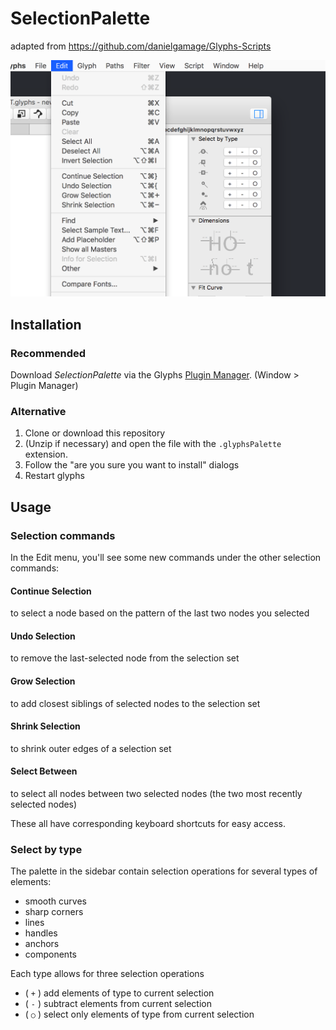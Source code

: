 # SelectionPalette
adapted from https://github.com/danielgamage/Glyphs-Scripts

![Selection Palette Screenshot](https://github.com/danielgamage/SelectionPalette/blob/main/Images/screenshot.png?raw=true)

## Installation
### Recommended
Download _SelectionPalette_ via the Glyphs [Plugin Manager](https://github.com/schriftgestalt/glyphs-packages). (Window > Plugin Manager)

### Alternative
1. Clone or download this repository
1. (Unzip if necessary) and open the file with the `.glyphsPalette` extension.
1. Follow the "are you sure you want to install" dialogs
1. Restart glyphs

## Usage

### Selection commands
In the Edit menu, you'll see some new commands under the other selection commands:
#### Continue Selection
to select a node based on the pattern of the last two nodes you selected
#### Undo Selection
to remove the last-selected node from the selection set
#### Grow Selection
to add closest siblings of selected nodes to the selection set
#### Shrink Selection
to shrink outer edges of a selection set
#### Select Between
to select all nodes between two selected nodes (the two most recently selected nodes)

These all have corresponding keyboard shortcuts for easy access.

### Select by type
The palette in the sidebar contain selection operations for several types of elements:
- smooth curves
- sharp corners
- lines
- handles
- anchors
- components

Each type allows for three selection operations
- ( `+` ) add elements of type to current selection
- ( `-` ) subtract elements from current selection
- ( `○` ) select only elements of type from current selection
